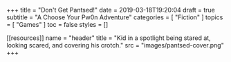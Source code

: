 +++
title = "Don't Get Pantsed!"
date = 2019-03-18T19:20:04
draft = true
subtitle = "A Choose Your Pw0n Adventure"
categories = [ "Fiction" ]
topics = [ "Games" ]
toc = false
styles = []

[[resources]]
  name = "header"
  title = "Kid in a spotlight being stared at, looking scared, and covering his crotch."
  src = "images/pantsed-cover.png"
+++

